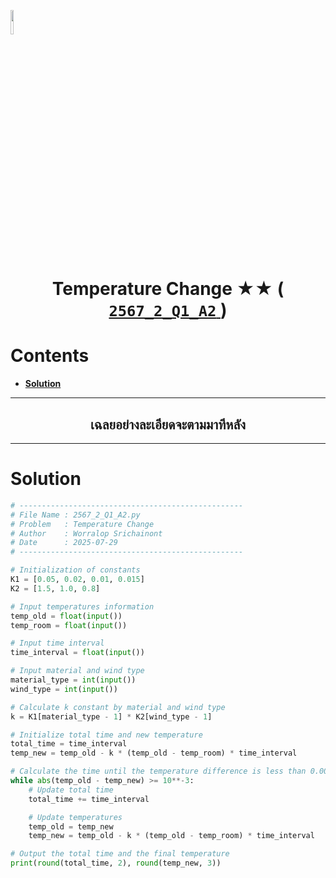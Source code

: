 <p align="left">
  <a href="../../README.md">
    <img src="../../../../Z99-OTHERS/00-common/00-back.png" style="width:10%">
  </a>
</p>

<div align="center">
  <h1>
    Temperature Change ★★ (
      <a href="https://drive.google.com/file/d/1j7D-tr5qBp5H0i1LItXGmxd--MQF71QW/view?usp=sharing">
        <code>2567_2_Q1_A2</code>
      </a>
    )
  </h1>
</div>

# Contents

-   [**Solution**](#solution)

---

<div align="center">
  <h2>เฉลยอย่างละเอียดจะตามมาทีหลัง</h2>
</div>

---

# Solution

```python
# --------------------------------------------------
# File Name : 2567_2_Q1_A2.py
# Problem   : Temperature Change
# Author    : Worralop Srichainont
# Date      : 2025-07-29
# --------------------------------------------------

# Initialization of constants
K1 = [0.05, 0.02, 0.01, 0.015]
K2 = [1.5, 1.0, 0.8]

# Input temperatures information
temp_old = float(input())
temp_room = float(input())

# Input time interval
time_interval = float(input())

# Input material and wind type
material_type = int(input())
wind_type = int(input())

# Calculate k constant by material and wind type
k = K1[material_type - 1] * K2[wind_type - 1]

# Initialize total time and new temperature
total_time = time_interval
temp_new = temp_old - k * (temp_old - temp_room) * time_interval

# Calculate the time until the temperature difference is less than 0.001
while abs(temp_old - temp_new) >= 10**-3:
    # Update total time
    total_time += time_interval

    # Update temperatures
    temp_old = temp_new
    temp_new = temp_old - k * (temp_old - temp_room) * time_interval

# Output the total time and the final temperature
print(round(total_time, 2), round(temp_new, 3))
```
